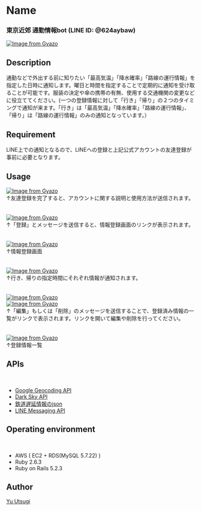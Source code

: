 Name
====

### 東京近郊 通勤情報bot (LINE ID: @624aybaw)
[![Image from Gyazo](https://i.gyazo.com/eaeea6bd98cc7b555e051fa0e971f3ec.png)](https://gyazo.com/eaeea6bd98cc7b555e051fa0e971f3ec)

## Description
通勤などで外出する前に知りたい「最高気温」「降水確率」「路線の運行情報」を指定した日時に通知します。曜日と時間を指定することで定期的に通知を受け取ることが可能です。服装の決定や傘の携帯の有無、使用する交通機関の変更などに役立ててください。(一つの登録情報に対して「行き」「帰り」の２つのタイミングで通知が来ます。「行き」は「最高気温」「降水確率」「路線の運行情報」、「帰り」は「路線の運行情報」のみの通知となっています。）

## Requirement
LINE上での通知となるので、LINEへの登録と上記公式アカウントの友達登録が事前に必要となります。

## Usage

[![Image from Gyazo](https://i.gyazo.com/1f173bc4d2e47f4c469ea639e219a7a8.png)](https://gyazo.com/1f173bc4d2e47f4c469ea639e219a7a8)
<br>
↑友達登録を完了すると、アカウントに関する説明と使用方法が送信されます。　
<br>
<br>
<br>
[![Image from Gyazo](https://i.gyazo.com/e6902cd216b74377134d358d23c2f96b.png)](https://gyazo.com/e6902cd216b74377134d358d23c2f96b)
<br>
↑「登録」とメッセージを送信すると、情報登録画面のリンクが表示されます。
<br>
<br>
<br> 
[![Image from Gyazo](https://i.gyazo.com/fd0bcf0e55f142759bff7e4f8a1664de.png)](https://gyazo.com/fd0bcf0e55f142759bff7e4f8a1664de)
<br> 
↑情報登録画面
<br>
<br>
<br>
[![Image from Gyazo](https://i.gyazo.com/7935d836b141e542cb84016e5f5bb47f.png)](https://gyazo.com/7935d836b141e542cb84016e5f5bb47f)
<br>
↑行き、帰りの指定時間にそれぞれ情報が通知されます。
<br>
<br>
<br>
[![Image from Gyazo](https://i.gyazo.com/f651c1a1ff6997237b803df835c63b9d.png)](https://gyazo.com/f651c1a1ff6997237b803df835c63b9d)
<br>
[![Image from Gyazo](https://i.gyazo.com/d6403a8ea94f2d124e641630be7410de.png)](https://gyazo.com/d6403a8ea94f2d124e641630be7410de)
<br>
↑「編集」もしくは「削除」のメッセージを送信することで、登録済み情報の一覧がリンクで表示されます。リンクを開いて編集や削除を行ってください。
<br>
<br>
<br>
[![Image from Gyazo](https://i.gyazo.com/e47a1a4532d92cbd0c3007e0d16b1c07.png)](https://gyazo.com/e47a1a4532d92cbd0c3007e0d16b1c07)
<br>
↑登録情報一覧

## APIs
<br>

* [Google Geocoding API](https://developers.google.com/maps/documentation/geocoding/start)
* [Dark Sky API](https://darksky.net/dev)
* [鉄道遅延情報のjson](https://rti-giken.jp/fhc/api/train_tetsudo/)
* [LINE Messaging API](https://developers.line.biz/ja/services/messaging-api/)

## Operating environment
<br>

* AWS (  EC2 + RDS(MySQL 5.7.22)  )
* Ruby 2.6.3
* Ruby on Rails 5.2.3

## Author
[Yu Utsugi](https://twitter.com/YuUtsugi)
